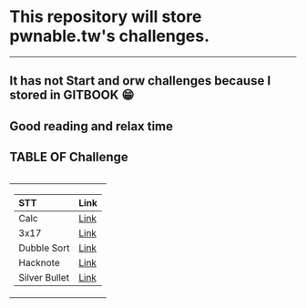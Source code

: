 # This repository will store pwnable.tw's challenges.
----------
## It has not Start and orw challenges because I stored in GITBOOK 😁
## Good reading and relax time 
<table align = "left">
<h2 align=left>TABLE OF Challenge</h2>
  <tr>
  <td>

STT | Link |
| :--------- | :-- |
| Calc  | [Link](https://github.com/Kinabler/Pwnable.tw/edit/main/Readme.md) | 
| 3x17  | [Link](https://github.com/Kinabler/Pwnable.tw/tree/main/3x17.tw) | 
| Dubble Sort | [Link](https://github.com/Kinabler/Pwnable.tw/tree/main/Dubblesort.tw) |
| Hacknote | [Link](https://github.com/Kinabler/Pwnable.tw/tree/main/hacknote.tw) |
| Silver Bullet | [Link](https://github.com/Kinabler/Pwnable.tw/tree/main/Sliverbullet.tw) |
  </td>
